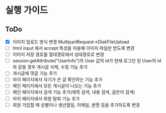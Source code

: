 # 실행 가이드

## ToDo

- [x] 이미지 업로드 방식 변경 MultipartRequest->DiskFileUpload
- [ ] html input 에서 accept 특성을 이용해 이미지 파일만 받도록 변경
- [ ] 이미지 저장 경로를 절대경로에서 상대경로로 변경
- [ ] session.getAttribute("UserInfo")의 User 값의 id가 현재 로그인 된 User의 id와 같을 경우 게시글 삭제, 수정 기능 추가
- [ ] 게시글에 댓글 기능 추가
- [ ] 마이 페이지에서 자기가 쓴 글 확인하는 기능 추가
- [ ] 메인 페이지에서 모든 게시글이 나오는 기능 추가
- [ ] 메인 페이지에서 검색 기능 추가(제목 검색, 내용 검색, 글쓴이 검색)
- [ ] 마이 페이지에서 회원 탈퇴 기능 추가
- [ ] 회원 가입할 때 성별이나 생년월일, 이메일, 본명 등을 추가하도록 변경
